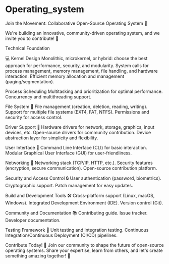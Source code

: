 # Operating_system
Join the Movement: Collaborative Open-Source Operating System 🌟

We're building an innovative, community-driven operating system, and we invite you to contribute! 🤝

Technical Foundation

💻 Kernel Design
Monolithic, microkernel, or hybrid: choose the best approach for performance, security, and modularity.
System calls for process management, memory management, file handling, and hardware interaction.
Efficient memory allocation and management (paging/segmentation).

Process Scheduling
Multitasking and prioritization for optimal performance.
Concurrency and multithreading support.

File System 📁
File management (creation, deletion, reading, writing).
Support for multiple file systems (EXT4, FAT, NTFS).
Permissions and security for access control.

Driver Support 🚗
Hardware drivers for network, storage, graphics, input devices, etc.
Open-source drivers for community contribution.
Device abstraction layer for simplicity and flexibility.

User Interface 📱
Command Line Interface (CLI) for basic interaction.
Modular Graphical User Interface (GUI) for user-friendliness.

Networking 📡
Networking stack (TCP/IP, HTTP, etc.).
Security features (encryption, secure communication).
Open-source contribution platform.

Security and Access Control 🔒
User authentication (password, biometrics).
Cryptographic support.
Patch management for easy updates.

Build and Development Tools 🛠
Cross-platform support (Linux, macOS, Windows).
Integrated Development Environment (IDE).
Version control (Git).

Community and Documentation 📚
Contributing guide.
Issue tracker.
Developer documentation.

Testing Framework 🧪
Unit testing and integration testing.
Continuous Integration/Continuous Deployment (CI/CD) pipelines.

Contribute Today! 🎉
Join our community to shape the future of open-source operating systems.
Share your expertise, learn from others, and let's create something amazing together! 💪



